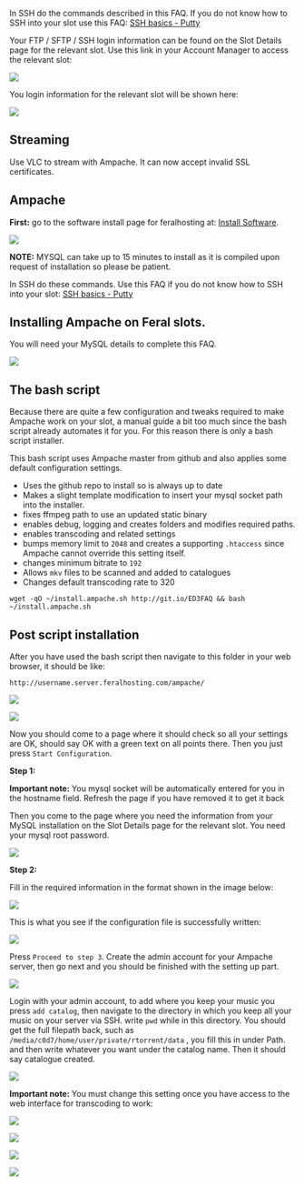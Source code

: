 
In SSH do the commands described in this FAQ. If you do not know how to SSH into your slot use this FAQ: [SSH basics - Putty](https://www.feralhosting.com/faq/view?question=12)

Your FTP / SFTP / SSH login information can be found on the Slot Details page for the relevant slot. Use this link in your Account Manager to access the relevant slot:

![](https://raw.github.com/feralhosting/feralfilehosting/master/Feral%20Wiki/0%20Generic/slot_detail_link.png)

You login information for the relevant slot will be shown here:

![](https://raw.github.com/feralhosting/feralfilehosting/master/Feral%20Wiki/0%20Generic/slot_detail_ssh.png)

Streaming
---

Use VLC to stream with Ampache. It can now accept invalid SSL certificates.

Ampache
---

**First:** go to the software install page for feralhosting at: [Install Software](https://www.feralhosting.com/manager/slot/install).

![](https://raw.github.com/feralhosting/feralfilehosting/master/Feral%20Wiki/0%20Generic/install_mysql.png)

**NOTE:** MYSQL can take up to 15 minutes to install as it is compiled upon request of installation so please be patient.

In SSH do these commands. Use this FAQ if you do not know how to SSH into your slot: [SSH basics - Putty](https://www.feralhosting.com/faq/view?question=12)

Installing Ampache on Feral slots.
---

You will need your MySQL details to complete this FAQ.

![](https://raw.github.com/feralhosting/feralfilehosting/master/Feral%20Wiki/0%20Generic/mysql_socket.png)

The bash script
---

Because there are quite a few configuration and tweaks required to make Ampache work on your slot, a manual guide a bit too much since the bash script already automates it for you. For this reason there is only a bash script installer.

This bash script uses Ampache master from github and also applies some default configuration settings.

- Uses the github repo to install so is always up to date
- Makes a slight template modification to insert your mysql socket path into the installer.
- fixes ffmpeg path to use an updated static binary
- enables debug, logging and creates folders and modifies required paths.
- enables transcoding and related settings
- bumps memory limit to `2048` and creates a supporting `.htaccess` since Ampache cannot override this setting itself.
- changes minimum bitrate to `192`
- Allows `mkv` files to be scanned and added to catalogues
- Changes default transcoding rate to 320

~~~
wget -qO ~/install.ampache.sh http://git.io/ED3FAQ && bash ~/install.ampache.sh
~~~

Post script installation
---

After you have used the bash script then navigate to this folder in your web browser, it should be like:

~~~
http://username.server.feralhosting.com/ampache/
~~~

![](https://raw.github.com/feralhosting/feralfilehosting/master/Feral%20Wiki/Software/Ampache%20-%20web%20based%20audio%20video%20streaming/1.png)

![](https://raw.github.com/feralhosting/feralfilehosting/master/Feral%20Wiki/Software/Ampache%20-%20web%20based%20audio%20video%20streaming/2.png)

Now you should come to a page where it should check so all your settings are OK, should say OK with a green text on all points there. Then you just press `Start Configuration`.

**Step 1:**

**Important note:** You mysql socket will be automatically entered for you in the hostname field. Refresh the page if you have removed it to get it back

Then you come to the page where you need the information from your MySQL installation on the Slot Details page for the relevant slot. You need your mysql root password.

![](https://raw.github.com/feralhosting/feralfilehosting/master/Feral%20Wiki/Software/Ampache%20-%20web%20based%20audio%20video%20streaming/3.png)

**Step 2:**

Fill in the required information in the format shown in the image below:

![](https://raw.github.com/feralhosting/feralfilehosting/master/Feral%20Wiki/Software/Ampache%20-%20web%20based%20audio%20video%20streaming/stage2.png)

This is what you see if the configuration file is successfully written:

![](https://raw.github.com/feralhosting/feralfilehosting/master/Feral%20Wiki/Software/Ampache%20-%20web%20based%20audio%20video%20streaming/stage22.png)

Press `Proceed to step 3`. Create the admin account for your Ampache server, then go next and you should be finished with the setting up part.

![](https://raw.github.com/feralhosting/feralfilehosting/master/Feral%20Wiki/Software/Ampache%20-%20web%20based%20audio%20video%20streaming/stage3.png)

Login with your admin account, to add where you keep your music you press `add catalog`, then navigate to the directory in which you keep all your music on your server via SSH. write `pwd` while in this directory. You should get the full filepath back, such as `/media/c0d7/home/user/private/rtorrent/data` , you fill this in under Path. and then write whatever you want under the catalog name. Then it should say catalogue created.

![](https://raw.github.com/feralhosting/feralfilehosting/master/Feral%20Wiki/Software/Ampache%20-%20web%20based%20audio%20video%20streaming/login.png)

**Important note:** You must change this setting once you have access to the web interface for transcoding to work:

![](https://raw.github.com/feralhosting/feralfilehosting/master/Feral%20Wiki/Software/Ampache%20-%20web%20based%20audio%20video%20streaming/streaming.png)

![](https://raw.github.com/feralhosting/feralfilehosting/master/Feral%20Wiki/Software/Ampache%20-%20web%20based%20audio%20video%20streaming/catalogue.png)

![](https://raw.github.com/feralhosting/feralfilehosting/master/Feral%20Wiki/Software/Ampache%20-%20web%20based%20audio%20video%20streaming/cataloguecreated.png)

![](https://raw.github.com/feralhosting/feralfilehosting/master/Feral%20Wiki/Software/Ampache%20-%20web%20based%20audio%20video%20streaming/player.png)



